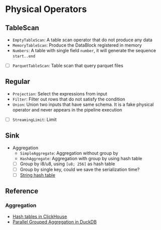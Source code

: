 # Physical Operators

## TableScan
- `EmptyTableScan`: A table scan operator that do not produce any data
- `MemoryTableScan`: Produce the DataBlock registered in memory
- `Numbers`: A table with single field `number`, it will generate the sequence `start..end`
- [ ] `ParquetTableScan`: Table scan that query parquet files

## Regular 
- `Projection`: Select the expressions from input
- `Filter`: Filter out rows that do not satisfy the condition
- `Union`: Union two inputs that have same schema. It is a fake physical operator and never appears in the pipeline execution
- [ ] `StreamingLimit`: Limit

## Sink
- Aggregation
    - `SimpleAggregate`: Aggregation without group by
    - `HashAggregate`: Aggregation with group by using hash table
    - [ ] Group by i8/u8, using `[u8; 256]` as hash table
    - [ ] Group by single key, could we save the serialization time?
    - [ ] [String hash table](https://www.mdpi.com/2076-3417/10/6/1915)

## Reference
### Aggregation
- [Hash tables in ClickHouse](https://clickhouse.com/blog/hash-tables-in-clickhouse-and-zero-cost-abstractions)
- [Parallel Grouped Aggregation in DuckDB](https://duckdb.org/2022/03/07/aggregate-hashtable.html)
